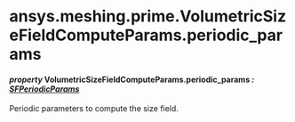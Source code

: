 <a id="ansys-meshing-prime-volumetricsizefieldcomputeparams-periodic-params"></a>

# ansys.meshing.prime.VolumetricSizeFieldComputeParams.periodic_params

<a id="ansys.meshing.prime.VolumetricSizeFieldComputeParams.periodic_params"></a>

#### *property* VolumetricSizeFieldComputeParams.periodic_params *: [SFPeriodicParams](ansys.meshing.prime.SFPeriodicParams.md#ansys.meshing.prime.SFPeriodicParams)*

Periodic parameters to compute the size field.

<!-- !! processed by numpydoc !! -->
